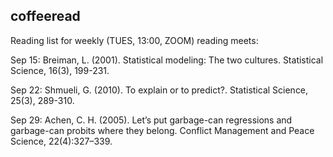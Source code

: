 ## coffeeread

Reading list for weekly (TUES, 13:00, ZOOM) reading meets:

Sep 15: Breiman, L. (2001). Statistical modeling: The two cultures. Statistical Science, 16(3), 199-231.

Sep 22: Shmueli, G. (2010). To explain or to predict?. Statistical Science, 25(3), 289-310. 

Sep 29: Achen, C. H. (2005). Let’s put garbage-can regressions and garbage-can probits where they belong. Conflict Management and Peace Science, 22(4):327–339.
